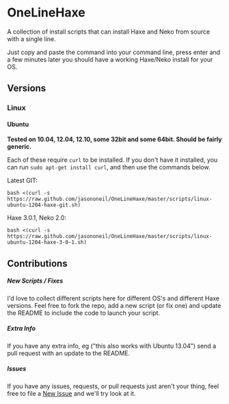 OneLineHaxe
===========

A collection of install scripts that can install Haxe and Neko from source with a single line.

Just copy and paste the command into your command line, press enter and a few minutes later you should have a working Haxe/Neko install for your OS.

Versions
--------

### Linux

#### Ubuntu

**Tested on 10.04, 12.04, 12.10, some 32bit and some 64bit. Should be fairly generic.**

Each of these require `curl` to be installed.  If you don't have it installed, you can run `sudo apt-get install curl`, and then use the commands below.

Latest GIT:

    bash <(curl -s https://raw.github.com/jasononeil/OneLineHaxe/master/scripts/linux-ubuntu-1204-haxe-git.sh)

Haxe 3.0.1, Neko 2.0:

    bash <(curl -s https://raw.github.com/jasononeil/OneLineHaxe/master/scripts/linux-ubuntu-1204-haxe-3-0-1.sh)

Contributions
-------------

##### New Scripts / Fixes

I'd love to collect different scripts here for different OS's and different Haxe versions.  Feel free to fork the repo, add a new script (or fix one) and update the README to include the code to launch your script.

##### Extra Info

If you have any extra info, eg ("this also works with Ubuntu 13.04") send a pull request with an update to the README.

##### Issues

If you have any issues, requests, or pull requests just aren't your thing, feel free to file a [New Issue](https://github.com/jasononeil/OneLineHaxe/issues/new) and we'll try look at it.
